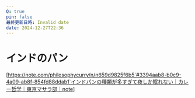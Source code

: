 ```yaml
---
Q: true
pin: false
最終更新日時: Invalid date
date: 2024-12-27T22:36
---
```

# インドのパン

[https://note.com/philosophycurry/n/n659d9825f6b5`#3394aab8-b0c9-4a09-ab8f-854fd88ddab1`インドパンの種類が多すぎて夜しか眠れない｜カレー哲学｜東京マサラ部｜note]